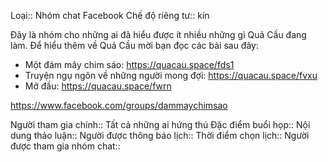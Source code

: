Loại:: Nhóm chat Facebook
Chế độ riêng tư:: kín

Đây là nhóm cho những ai đã hiểu được ít nhiều những gì Quả Cầu đang làm. Để hiểu thêm về Quả Cầu mời bạn đọc các bài sau đây:
- Một đám mây chim sáo: https://quacau.space/fds1
- Truyện ngụ ngôn về những người mong đợi: https://quacau.space/fvxu
- Mở đầu: https://quacau.space/fwrn

https://www.facebook.com/groups/dammaychimsao

Người tham gia chính:: Tất cả những ai hứng thú
Đặc điểm buổi họp:: 
Nội dung thảo luận:: 
Người được thông báo lịch::
Thời điểm chọn lịch:: 
Người được tham gia nhóm chat::